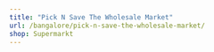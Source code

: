 ```yaml
---
title: "Pick N Save The Wholesale Market"
url: /bangalore/pick-n-save-the-wholesale-market/
shop: Supermarkt
---
```

